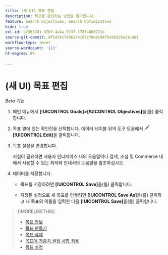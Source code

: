 ```yaml
---
title: (새 UI) 목표 편집
description: 목표를 편집하는 방법을 알아봅니다.
feature: Search Objectives, Search Optimization
hide: true
exl-id: b2363781-d767-4a4a-9137-17834088721e
source-git-commit: df5d34c7d86174107278e0cd4f5a99329a21ca61
workflow-type: tm+mt
source-wordcount: '113'
ht-degree: 0%

---
```


# (새 UI) 목표 편집

*Beta 기능*

1. 메인 메뉴에서 **[!UICONTROL Goals]>[!UICONTROL Objectives]**&#x200B;을(를) 클릭합니다.

1. 목표 옆에 있는 확인란을 선택합니다. 데이터 테이블 위의 도구 모음에서 ![편집](/help/search-social-commerce/assets/edit.png "편집") **[!UICONTROL Edit]**&#x200B;을 클릭합니다.

1. 목표 설정을 변경합니다.

   지침이 필요하면 사용자 인터페이스 내의 도움말이나 검색, 소셜 및 Commerce 내에서 사용할 수 있는 최적화 안내서의 도움말을 참조하십시오.

1. 데이터를 저장합니다.

   * 목표를 저장하려면 **[!UICONTROL Save]**&#x200B;을(를) 클릭합니다.

   * 지정된 설정으로 새 목표를 만들려면 **[!UICONTROL Save As]**&#x200B;을(를) 클릭하고 새 목표의 이름을 입력한 다음 **[!UICONTROL Save]**&#x200B;을(를) 클릭합니다.

>[!MORELIKETHIS]
>
>* [목표 정보](objective-about.md)
>* [목표 만들기](objective-create.md)
>* [목표 삭제](objective-delete.md)
>* [목표에 가중치 권장 사항 적용](objective-apply-weight-recommendations.md)
>* [목표 설정](objective-settings.md)
